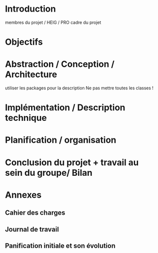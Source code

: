 # Introduction
membres du projet / HEIG / PRO
cadre du projet
# Objectifs
# Abstraction / Conception / Architecture
utiliser les packages pour la description 
Ne pas mettre toutes les classes !
# Implémentation / Description technique
# Planification / organisation
# Conclusion du projet + travail au sein du groupe/ Bilan
# Annexes
## Cahier des charges 
## Journal de travail
## Panification initiale et son évolution
